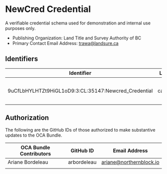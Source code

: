 # NewCred Credential

A verifiable credential schema used for demonstration and internal use purposes only.

- Publishing Organization: Land Title and Survey Authority of BC
- Primary Contact Email Address: trawa@landsure.ca

## Identifiers  

| Identifier                                           | Location  | Watermark                                       | URL                                                   |
| ---------------------------------------------------- | --------- | ----------------------------------------------- | ----------------------------------------------------- |
| 9uCfLbHYLHTZt9HiGL1oD9:3:CL:35147:Newcred_Credential | candy:dev | { "en": "DEMONSTRATION", "fr": "DEMONSTRATION"} | https://candyscan.idlab.org/tx/CANDY_DEV/domain/35671 |     

## Authorization

The following are the GitHub IDs of those authorized to make substantive updates to the OCA Bundle.

| OCA Bundle Contributors | GitHub ID  | Email Address                         |
| ----------------------- | ---------- | ------------------------------------- |
| Ariane Bordeleau        | arbordeleau| ariane@northernblock.io               |
|                         |            |                                       |
